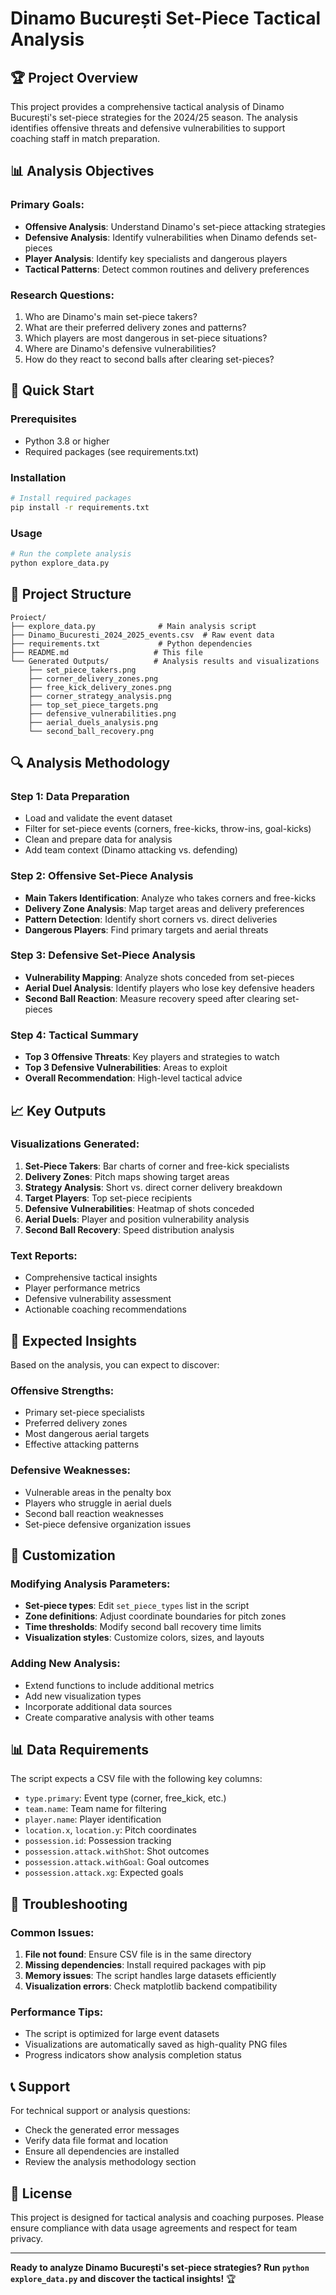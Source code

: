# Dinamo București Set-Piece Tactical Analysis

## 🏆 Project Overview

This project provides a comprehensive tactical analysis of Dinamo București's set-piece strategies for the 2024/25 season. The analysis identifies offensive threats and defensive vulnerabilities to support coaching staff in match preparation.

## 📊 Analysis Objectives

### Primary Goals:
- **Offensive Analysis**: Understand Dinamo's set-piece attacking strategies
- **Defensive Analysis**: Identify vulnerabilities when Dinamo defends set-pieces
- **Player Analysis**: Identify key specialists and dangerous players
- **Tactical Patterns**: Detect common routines and delivery preferences

### Research Questions:
1. Who are Dinamo's main set-piece takers?
2. What are their preferred delivery zones and patterns?
3. Which players are most dangerous in set-piece situations?
4. Where are Dinamo's defensive vulnerabilities?
5. How do they react to second balls after clearing set-pieces?

## 🚀 Quick Start

### Prerequisites
- Python 3.8 or higher
- Required packages (see requirements.txt)

### Installation
```bash
# Install required packages
pip install -r requirements.txt
```

### Usage
```bash
# Run the complete analysis
python explore_data.py
```

## 📁 Project Structure

```
Proiect/
├── explore_data.py              # Main analysis script
├── Dinamo_Bucuresti_2024_2025_events.csv  # Raw event data
├── requirements.txt             # Python dependencies
├── README.md                   # This file
└── Generated Outputs/          # Analysis results and visualizations
    ├── set_piece_takers.png
    ├── corner_delivery_zones.png
    ├── free_kick_delivery_zones.png
    ├── corner_strategy_analysis.png
    ├── top_set_piece_targets.png
    ├── defensive_vulnerabilities.png
    ├── aerial_duels_analysis.png
    └── second_ball_recovery.png
```

## 🔍 Analysis Methodology

### Step 1: Data Preparation
- Load and validate the event dataset
- Filter for set-piece events (corners, free-kicks, throw-ins, goal-kicks)
- Clean and prepare data for analysis
- Add team context (Dinamo attacking vs. defending)

### Step 2: Offensive Set-Piece Analysis
- **Main Takers Identification**: Analyze who takes corners and free-kicks
- **Delivery Zone Analysis**: Map target areas and delivery preferences
- **Pattern Detection**: Identify short corners vs. direct deliveries
- **Dangerous Players**: Find primary targets and aerial threats

### Step 3: Defensive Set-Piece Analysis
- **Vulnerability Mapping**: Analyze shots conceded from set-pieces
- **Aerial Duel Analysis**: Identify players who lose key defensive headers
- **Second Ball Reaction**: Measure recovery speed after clearing set-pieces

### Step 4: Tactical Summary
- **Top 3 Offensive Threats**: Key players and strategies to watch
- **Top 3 Defensive Vulnerabilities**: Areas to exploit
- **Overall Recommendation**: High-level tactical advice

## 📈 Key Outputs

### Visualizations Generated:
1. **Set-Piece Takers**: Bar charts of corner and free-kick specialists
2. **Delivery Zones**: Pitch maps showing target areas
3. **Strategy Analysis**: Short vs. direct corner delivery breakdown
4. **Target Players**: Top set-piece recipients
5. **Defensive Vulnerabilities**: Heatmap of shots conceded
6. **Aerial Duels**: Player and position vulnerability analysis
7. **Second Ball Recovery**: Speed distribution analysis

### Text Reports:
- Comprehensive tactical insights
- Player performance metrics
- Defensive vulnerability assessment
- Actionable coaching recommendations

## 🎯 Expected Insights

Based on the analysis, you can expect to discover:

### Offensive Strengths:
- Primary set-piece specialists
- Preferred delivery zones
- Most dangerous aerial targets
- Effective attacking patterns

### Defensive Weaknesses:
- Vulnerable areas in the penalty box
- Players who struggle in aerial duels
- Second ball reaction weaknesses
- Set-piece defensive organization issues

## 🔧 Customization

### Modifying Analysis Parameters:
- **Set-piece types**: Edit `set_piece_types` list in the script
- **Zone definitions**: Adjust coordinate boundaries for pitch zones
- **Time thresholds**: Modify second ball recovery time limits
- **Visualization styles**: Customize colors, sizes, and layouts

### Adding New Analysis:
- Extend functions to include additional metrics
- Add new visualization types
- Incorporate additional data sources
- Create comparative analysis with other teams

## 📊 Data Requirements

The script expects a CSV file with the following key columns:
- `type.primary`: Event type (corner, free_kick, etc.)
- `team.name`: Team name for filtering
- `player.name`: Player identification
- `location.x`, `location.y`: Pitch coordinates
- `possession.id`: Possession tracking
- `possession.attack.withShot`: Shot outcomes
- `possession.attack.withGoal`: Goal outcomes
- `possession.attack.xg`: Expected goals

## 🚨 Troubleshooting

### Common Issues:
1. **File not found**: Ensure CSV file is in the same directory
2. **Missing dependencies**: Install required packages with pip
3. **Memory issues**: The script handles large datasets efficiently
4. **Visualization errors**: Check matplotlib backend compatibility

### Performance Tips:
- The script is optimized for large event datasets
- Visualizations are automatically saved as high-quality PNG files
- Progress indicators show analysis completion status

## 📞 Support

For technical support or analysis questions:
- Check the generated error messages
- Verify data file format and location
- Ensure all dependencies are installed
- Review the analysis methodology section

## 📝 License

This project is designed for tactical analysis and coaching purposes. Please ensure compliance with data usage agreements and respect for team privacy.

---

**Ready to analyze Dinamo București's set-piece strategies? Run `python explore_data.py` and discover the tactical insights!** 🏆
